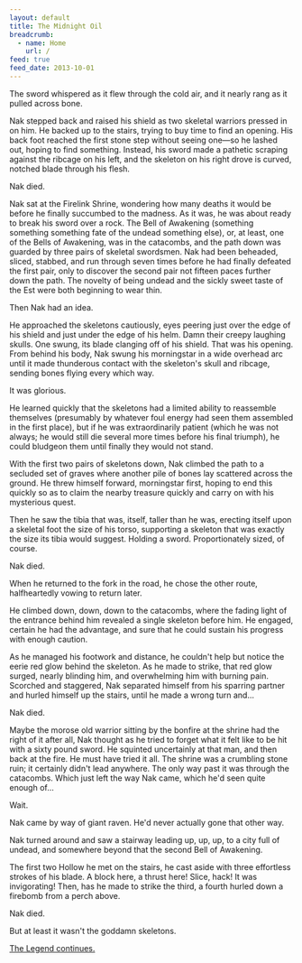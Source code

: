 ```yaml
---
layout: default
title: The Midnight Oil
breadcrumb:
  - name: Home
    url: /
feed: true
feed_date: 2013-10-01
---
```

The sword whispered as it flew through the cold air, and it nearly rang as it pulled across bone.

Nak stepped back and raised his shield as two skeletal warriors pressed in on him. He backed up to the stairs, trying to buy time to find an opening. His back foot reached the first stone step without seeing one—so he lashed out, hoping to find something. Instead, his sword made a pathetic scraping against the ribcage on his left, and the skeleton on his right drove is curved, notched blade through his flesh.

Nak died.

Nak sat at the Firelink Shrine, wondering how many deaths it would be before he finally succumbed to the madness. As it was, he was about ready to break his sword over a rock. The Bell of Awakening (something something something fate of the undead something else), or, at least, one of the Bells of Awakening, was in the catacombs, and the path down was guarded by three pairs of skeletal swordsmen. Nak had been beheaded, sliced, stabbed, and run through seven times before he had finally defeated the first pair, only to discover the second pair not fifteen paces further down the path. The novelty of being undead and the sickly sweet taste of the Est were both beginning to wear thin.

Then Nak had an idea.

He approached the skeletons cautiously, eyes peering just over the edge of his shield and just under the edge of his helm. Damn their creepy laughing skulls. One swung, its blade clanging off of his shield. That was his opening. From behind his body, Nak swung his morningstar in a wide overhead arc until it made thunderous contact with the skeleton's skull and ribcage, sending bones flying every which way.

It was glorious.

He learned quickly that the skeletons had a limited ability to reassemble themselves (presumably by whatever foul energy had seen them assembled in the first place), but if he was extraordinarily patient (which he was not always; he would still die several more times before his final triumph), he could bludgeon them until finally they would not stand.

With the first two pairs of skeletons down, Nak climbed the path to a secluded set of graves where another pile of bones lay scattered across the ground. He threw himself forward, morningstar first, hoping to end this quickly so as to claim the nearby treasure quickly and carry on with his mysterious quest.

Then he saw the tibia that was, itself, taller than he was, erecting itself upon a skeletal foot the size of his torso, supporting a skeleton that was exactly the size its tibia would suggest. Holding a sword. Proportionately sized, of course.

Nak died.

When he returned to the fork in the road, he chose the other route, halfheartedly vowing to return later.

He climbed down, down, down to the catacombs, where the fading light of the entrance behind him revealed a single skeleton before him. He engaged, certain he had the advantage, and sure that he could sustain his progress with enough caution.

As he managed his footwork and distance, he couldn't help but notice the eerie red glow behind the skeleton. As he made to strike, that red glow surged, nearly blinding him, and overwhelming him with burning pain. Scorched and staggered, Nak separated himself from his sparring partner and hurled himself up the stairs, until he made a wrong turn and...

Nak died.

Maybe the morose old warrior sitting by the bonfire at the shrine had the right of it after all, Nak thought as he tried to forget what it felt like to be hit with a sixty pound sword. He squinted uncertainly at that man, and then back at the fire. He must have tried it all. The shrine was a crumbling stone ruin; it certainly didn't lead anywhere. The only way past it was through the catacombs. Which just left the way Nak came, which he'd seen quite enough of...

Wait.

Nak came by way of giant raven. He'd never actually gone that other way.

Nak turned around and saw a stairway leading up, up, up, to a city full of undead, and somewhere beyond that the second Bell of Awakening.

The first two Hollow he met on the stairs, he cast aside with three effortless strokes of his blade. A block here, a thrust here! Slice, hack! It was invigorating! Then, has he made to strike the third, a fourth hurled down a firebomb from a perch above.

Nak died.

But at least it wasn't the goddamn skeletons.

[The Legend continues.](nak-3.html)
